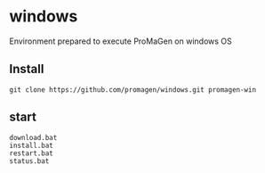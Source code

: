 # windows
Environment prepared to execute ProMaGen on windows OS

## Install

    git clone https://github.com/promagen/windows.git promagen-win

## start

    download.bat
    install.bat
    restart.bat
    status.bat
